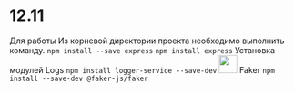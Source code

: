 # 12.11
Для работы
Из корневой директории проекта необходимо выполнить команду.
```npm install --save express```
```npm install express```
Установка модулей
Logs
```npm install logger-service --save-dev```
<img src="https://raw.githubusercontent.com/faker-js/faker/680919495b5662bd3b2e73527392e2ba0a4c8d56/docs/public/logo.svg" width="32"/> Faker
```npm install --save-dev @faker-js/faker```


